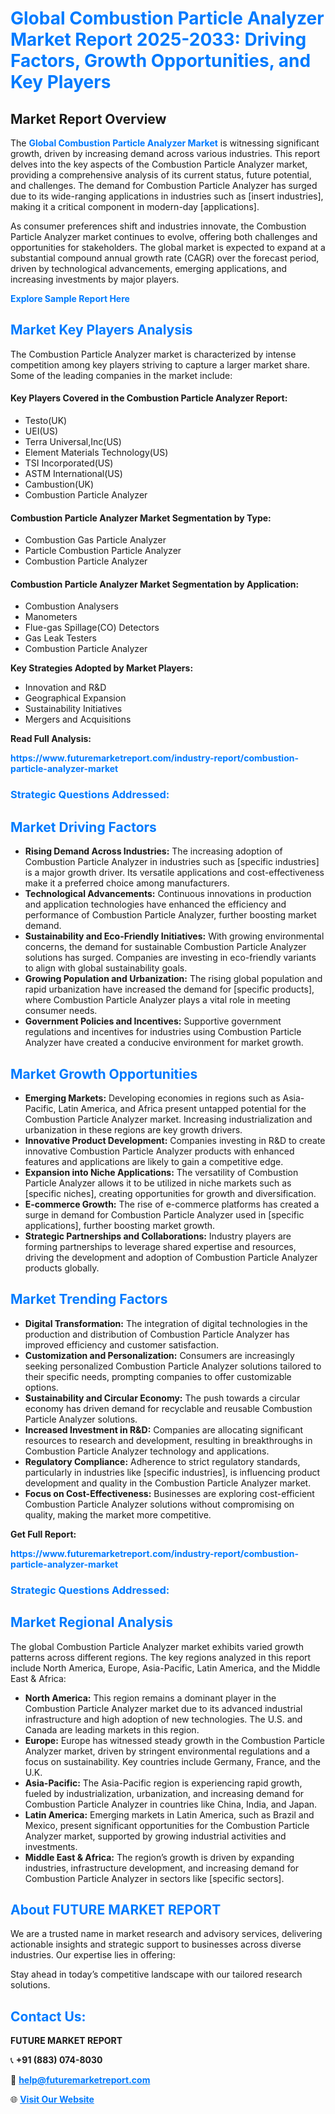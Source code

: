 <h1 style="color: #007BFF;">Global Combustion Particle Analyzer Market Report 2025-2033: Driving Factors, Growth Opportunities, and Key Players</h1>

<section id="overview">
<h2>Market Report Overview</h2>
<p>The <a href="https://www.futuremarketreport.com/industry-report/combustion-particle-analyzer-market" style="color: #007BFF; text-decoration: none;"><strong>Global Combustion Particle Analyzer Market</strong></a> is witnessing significant growth, driven by increasing demand across various industries. This report delves into the key aspects of the Combustion Particle Analyzer market, providing a comprehensive analysis of its current status, future potential, and challenges. The demand for Combustion Particle Analyzer has surged due to its wide-ranging applications in industries such as [insert industries], making it a critical component in modern-day [applications].</p>
<p>As consumer preferences shift and industries innovate, the Combustion Particle Analyzer market continues to evolve, offering both challenges and opportunities for stakeholders. The global market is expected to expand at a substantial compound annual growth rate (CAGR) over the forecast period, driven by technological advancements, emerging applications, and increasing investments by major players.</p>
</section>

<section id="overview">
<p><a href="https://www.futuremarketreport.com/request-sample/reportId=100611" style="color: #007BFF; text-decoration: none;"><strong>Explore Sample Report Here</strong></a></p>
</section>

<section id="key-players">
<h2 style="color: #007BFF;">Market Key Players Analysis</h2>
<p>The Combustion Particle Analyzer market is characterized by intense competition among key players striving to capture a larger market share. Some of the leading companies in the market include:</p>
<h4>Key Players Covered in the Combustion Particle Analyzer Report:</h4>
<ul><li>Testo(UK)</li><li>UEI(US)</li><li>Terra Universal,Inc(US)</li><li>Element Materials Technology(US)</li><li>TSI Incorporated(US)</li><li>ASTM International(US)</li><li>Cambustion(UK)</li><li>Combustion Particle Analyzer</li></ul>
<h4>Combustion Particle Analyzer Market Segmentation by Type:</h4>
<ul><li>Combustion Gas Particle Analyzer</li><li>Particle Combustion Particle Analyzer</li><li>Combustion Particle Analyzer</li></ul>

<h4>Combustion Particle Analyzer Market Segmentation by Application:</h4>
<ul><li>Combustion Analysers</li><li>Manometers</li><li>Flue-gas Spillage(CO) Detectors</li><li>Gas Leak Testers</li><li>Combustion Particle Analyzer</li></ul>
<p><strong>Key Strategies Adopted by Market Players:</strong></p>
<ul>
<li>Innovation and R&D</li>
<li>Geographical Expansion</li>
<li>Sustainability Initiatives</li>
<li>Mergers and Acquisitions</li>
</ul>
</section>

<section>
<p><strong>Read Full Analysis: </strong></p><a href="https://www.futuremarketreport.com/industry-report/combustion-particle-analyzer-market" style="color: #007BFF; text-decoration: none;"><strong>https://www.futuremarketreport.com/industry-report/combustion-particle-analyzer-market</strong></a>
<h3 style="color: #007BFF;">Strategic Questions Addressed:</h3>
</section>

<section id="driving-factors">
<h2 style="color: #007BFF;">Market Driving Factors</h2>
<ul>
<li><strong>Rising Demand Across Industries:</strong> The increasing adoption of Combustion Particle Analyzer in industries such as [specific industries] is a major growth driver. Its versatile applications and cost-effectiveness make it a preferred choice among manufacturers.</li>
<li><strong>Technological Advancements:</strong> Continuous innovations in production and application technologies have enhanced the efficiency and performance of Combustion Particle Analyzer, further boosting market demand.</li>
<li><strong>Sustainability and Eco-Friendly Initiatives:</strong> With growing environmental concerns, the demand for sustainable Combustion Particle Analyzer solutions has surged. Companies are investing in eco-friendly variants to align with global sustainability goals.</li>
<li><strong>Growing Population and Urbanization:</strong> The rising global population and rapid urbanization have increased the demand for [specific products], where Combustion Particle Analyzer plays a vital role in meeting consumer needs.</li>
<li><strong>Government Policies and Incentives:</strong> Supportive government regulations and incentives for industries using Combustion Particle Analyzer have created a conducive environment for market growth.</li>
</ul>
</section>

<section id="growth-opportunities">
<h2 style="color: #007BFF;">Market Growth Opportunities</h2>
<ul>
<li><strong>Emerging Markets:</strong> Developing economies in regions such as Asia-Pacific, Latin America, and Africa present untapped potential for the Combustion Particle Analyzer market. Increasing industrialization and urbanization in these regions are key growth drivers.</li>
<li><strong>Innovative Product Development:</strong> Companies investing in R&D to create innovative Combustion Particle Analyzer products with enhanced features and applications are likely to gain a competitive edge.</li>
<li><strong>Expansion into Niche Applications:</strong> The versatility of Combustion Particle Analyzer allows it to be utilized in niche markets such as [specific niches], creating opportunities for growth and diversification.</li>
<li><strong>E-commerce Growth:</strong> The rise of e-commerce platforms has created a surge in demand for Combustion Particle Analyzer used in [specific applications], further boosting market growth.</li>
<li><strong>Strategic Partnerships and Collaborations:</strong> Industry players are forming partnerships to leverage shared expertise and resources, driving the development and adoption of Combustion Particle Analyzer products globally.</li>
</ul>
</section>

<section id="trending-factors">
<h2 style="color: #007BFF;">Market Trending Factors</h2>
<ul>
<li><strong>Digital Transformation:</strong> The integration of digital technologies in the production and distribution of Combustion Particle Analyzer has improved efficiency and customer satisfaction.</li>
<li><strong>Customization and Personalization:</strong> Consumers are increasingly seeking personalized Combustion Particle Analyzer solutions tailored to their specific needs, prompting companies to offer customizable options.</li>
<li><strong>Sustainability and Circular Economy:</strong> The push towards a circular economy has driven demand for recyclable and reusable Combustion Particle Analyzer solutions.</li>
<li><strong>Increased Investment in R&D:</strong> Companies are allocating significant resources to research and development, resulting in breakthroughs in Combustion Particle Analyzer technology and applications.</li>
<li><strong>Regulatory Compliance:</strong> Adherence to strict regulatory standards, particularly in industries like [specific industries], is influencing product development and quality in the Combustion Particle Analyzer market.</li>
<li><strong>Focus on Cost-Effectiveness:</strong> Businesses are exploring cost-efficient Combustion Particle Analyzer solutions without compromising on quality, making the market more competitive.</li>
</ul>
</section>

<section>
<p><strong>Get Full Report: </strong></p><a href="https://www.futuremarketreport.com/industry-report/combustion-particle-analyzer-market" style="color: #007BFF; text-decoration: none;"><strong>https://www.futuremarketreport.com/industry-report/combustion-particle-analyzer-market</strong></a>
<h3 style="color: #007BFF;">Strategic Questions Addressed:</h3>
</section>


<section id="regional-analysis">
<h2 style="color: #007BFF;">Market Regional Analysis</h2>
<p>The global Combustion Particle Analyzer market exhibits varied growth patterns across different regions. The key regions analyzed in this report include North America, Europe, Asia-Pacific, Latin America, and the Middle East & Africa:</p>
<ul>
<li><strong>North America:</strong> This region remains a dominant player in the Combustion Particle Analyzer market due to its advanced industrial infrastructure and high adoption of new technologies. The U.S. and Canada are leading markets in this region.</li>
<li><strong>Europe:</strong> Europe has witnessed steady growth in the Combustion Particle Analyzer market, driven by stringent environmental regulations and a focus on sustainability. Key countries include Germany, France, and the U.K.</li>
<li><strong>Asia-Pacific:</strong> The Asia-Pacific region is experiencing rapid growth, fueled by industrialization, urbanization, and increasing demand for Combustion Particle Analyzer in countries like China, India, and Japan.</li>
<li><strong>Latin America:</strong> Emerging markets in Latin America, such as Brazil and Mexico, present significant opportunities for the Combustion Particle Analyzer market, supported by growing industrial activities and investments.</li>
<li><strong>Middle East & Africa:</strong> The region’s growth is driven by expanding industries, infrastructure development, and increasing demand for Combustion Particle Analyzer in sectors like [specific sectors].</li>
</ul>
</section>

<footer>
<h2 style="color: #007BFF;">About FUTURE MARKET REPORT</h2>
<p>We are a trusted name in market research and advisory services, delivering actionable insights and strategic support to businesses across diverse industries. Our expertise lies in offering:</p>

<p>Stay ahead in today’s competitive landscape with our tailored research solutions.</p>

<h2 style="color: #007BFF;">Contact Us:</h2>
<p><strong>FUTURE MARKET REPORT</strong></p>
<p>📞 <strong>+91 (883) 074-8030</strong></p>
<p>📧 <strong><a href="mailto:help@futuremarketreport.com" style="color: #007BFF;">help@futuremarketreport.com</a></strong></p>
<p>🌐 <strong><a href="https://www.futuremarketreport.com/" style="color: #007BFF;">Visit Our Website</a></strong></p>
</footer>